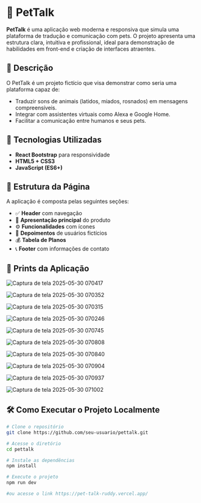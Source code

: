 
# 🐾 PetTalk

**PetTalk** é uma aplicação web moderna e responsiva que simula uma plataforma de tradução e comunicação com pets. O projeto apresenta uma estrutura clara, intuitiva e profissional, ideal para demonstração de habilidades em front-end e criação de interfaces atraentes.

## 📑 Descrição

O PetTalk é um projeto fictício que visa demonstrar como seria uma plataforma capaz de:

- Traduzir sons de animais (latidos, miados, rosnados) em mensagens compreensíveis.
- Integrar com assistentes virtuais como Alexa e Google Home.
- Facilitar a comunicação entre humanos e seus pets.

## 🚀 Tecnologias Utilizadas

- **React Bootstrap** para responsividade
- **HTML5 + CSS3**
- **JavaScript (ES6+)**

## 📱 Estrutura da Página

A aplicação é composta pelas seguintes seções:

- ✅ **Header** com navegação
- 🎯 **Apresentação principal** do produto
- ⚙️ **Funcionalidades** com ícones
- 💬 **Depoimentos** de usuários fictícios
- 💰 **Tabela de Planos**
- 📞 **Footer** com informações de contato

## 📸 Prints da Aplicação
![Captura de tela 2025-05-30 070417](https://github.com/user-attachments/assets/e7944b48-7b3a-42ce-8251-8d0822f91fc3)

![Captura de tela 2025-05-30 070352](https://github.com/user-attachments/assets/934f3b8f-27a8-4acb-8d02-761c83a21465)

![Captura de tela 2025-05-30 070315](https://github.com/user-attachments/assets/ad2320f8-6d8f-4175-9b76-797d7a66e1c3)

![Captura de tela 2025-05-30 070246](https://github.com/user-attachments/assets/8db837bf-32bc-4dcb-8537-529f7d130ddc)


![Captura de tela 2025-05-30 070745](https://github.com/user-attachments/assets/a61dd670-b878-4e0e-987e-c6d40523a232)

![Captura de tela 2025-05-30 070808](https://github.com/user-attachments/assets/f9329c91-2c30-47e8-b753-1055ddbd0f07)

![Captura de tela 2025-05-30 070840](https://github.com/user-attachments/assets/506e6f9e-874e-473e-a345-3234859092af)

![Captura de tela 2025-05-30 070904](https://github.com/user-attachments/assets/b0569023-55b4-49ef-ad27-89cfe16f059b)

![Captura de tela 2025-05-30 070937](https://github.com/user-attachments/assets/585c346b-56cd-4667-8a2c-59226e78b620)

![Captura de tela 2025-05-30 071002](https://github.com/user-attachments/assets/3e965a7c-9808-4787-ac3d-baedc42d74de)


## 🛠️ Como Executar o Projeto Localmente

```bash
# Clone o repositório
git clone https://github.com/seu-usuario/pettalk.git

# Acesse o diretório
cd pettalk

# Instale as dependências
npm install

# Execute o projeto
npm run dev

#ou acesse o link https://pet-talk-ruddy.vercel.app/
